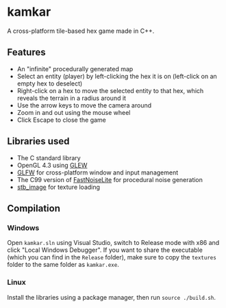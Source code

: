 # kamkar
A cross-platform tile-based hex game made in C++.
## Features
- An "infinite" procedurally generated map
- Select an entity (player) by left-clicking the hex it is on (left-click on an empty hex to deselect)
- Right-click on a hex to move the selected entity to that hex, which reveals the terrain in a radius around it
- Use the arrow keys to move the camera around
- Zoom in and out using the mouse wheel
- Click Escape to close the game
## Libraries used
- The C standard library
- OpenGL 4.3 using [GLEW](http://glew.sourceforge.net/)
- [GLFW](https://www.glfw.org/) for cross-platform window and input management
- The C99 version of [FastNoiseLite](https://github.com/Auburn/FastNoiseLite) for procedural noise generation
- [stb_image](https://github.com/nothings/stb/blob/master/stb_image.h) for texture loading
## Compilation
### Windows
Open `kamkar.sln` using Visual Studio, switch to Release mode with x86 and click "Local Windows Debugger". If you want to share the executable (which you can find in the `Release` folder), make sure to copy the `textures` folder to the same folder as `kamkar.exe`.
### Linux
Install the libraries using a package manager, then run `source ./build.sh`.
